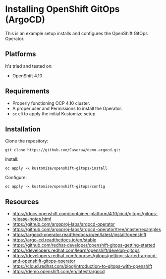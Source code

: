 # Installing OpenShift GitOps (ArgoCD)

This is an example setup installs and configures the OpenShift GitOps Operator.

## Platforms

It's tried and tested on:
- OpenShift 4.10

## Requirements

- Properly functioning OCP 4.10 cluster.
- A proper user and Permissions to install the Operator.
- `oc` cli to apply the initial Kustomize setup.

## Installation

Clone the repository:

`git clone https://github.com/Caseraw/demo-argocd.git`

Install:

`oc apply -k kustomize/openshift-gitops/install`

Configure:

`oc apply -k kustomize/openshift-gitops/config`

## Resources

- https://docs.openshift.com/container-platform/4.10/cicd/gitops/gitops-release-notes.html
- https://github.com/argoproj-labs/argocd-operator
- https://github.com/argoproj-labs/argocd-operator/tree/master/examples
- https://argocd-operator.readthedocs.io/en/latest/install/openshift
- https://argo-cd.readthedocs.io/en/stable
- https://github.com/redhat-developer/openshift-gitops-getting-started
- https://developers.redhat.com/learn/openshift/develop-gitops
- https://developers.redhat.com/courses/gitops/getting-started-argocd-and-openshift-gitops-operator
- https://cloud.redhat.com/blog/introduction-to-gitops-with-openshift
- https://demo.openshift.com/en/latest/argocd
